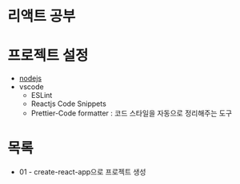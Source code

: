 # 리액트 공부

# 프로젝트 설정
- [nodejs](https://github.com/kiosk123/nodejs) 
- vscode
  - ESLint
  - Reactjs Code Snippets
  - Prettier-Code formatter : 코드 스타일을 자동으로 정리해주는 도구

# 목록
- 01 - create-react-app으로 프로젝트 생성
